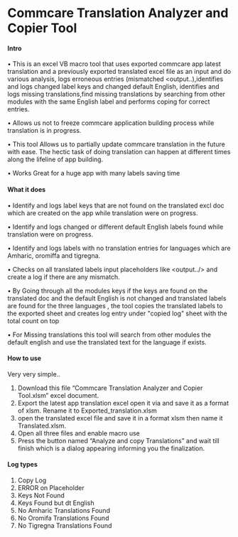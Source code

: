 # Commcare Translation Analyzer and Copier Tool

#### Intro

•	This is an excel VB macro tool that uses exported commcare app latest translation and a previously exported translated excel file as an input and do various analysis, logs erroneous entries (mismatched <output..),identifies and logs changed label keys and changed default English, identifies and logs missing translations,find missing translations by searching from other modules with the same English label and performs coping for correct entries.

•	Allows us not to freeze commcare application building process while translation is in  progress.

•	This tool Allows us to partially update commcare translation in the future with ease. The hectic task of doing translation can happen at different times along the lifeline of app building.

•	Works Great for a huge app with many labels saving time

#### What it does

•	Identify and logs label keys that are not found on the translated excl doc  which are created on the app while translation were on progress.

•	Identify and logs changed or different default English labels found while translation were on progress.

•	Identify and logs  labels with no translation entries for languages which are Amharic, oromiffa and tigregna.

•	Checks on all translated labels input placeholders like <output../> and create a log if there are any mismatch.

•	By Going through all the modules keys if the keys are found on the translated doc and the default English is not changed and translated labels are found for the three languages , the tool copies the translated labels to the exported sheet and creates log entry under "copied log" sheet with the total count on top

•	For Missing translations this tool will search from other modules the default english and use the translated text for the language if exists.


#### How to use
Very very simple..

1.	Download this file “Commcare Translation Analyzer and Copier Tool.xlsm” excel document.
2.	Export the latest app translation excel open it via and save it as a format of xlsm. Rename it to Exported_translation.xlsm
3.	open the translated excel file and save it in a format xlsm then name it Translated.xlsm.
4.	Open all three files and enable macro use
5.	Press the button named “Analyze and copy Translations” and wait till finish which is a dialog appearing informing you the finalization. 

#### Log types
1.	Copy Log
2.	ERROR on Placeholder
3.	Keys Not Found
4.	Keys Found but dt English
5.	No Amharic Translations Found
6.	No Oromifa Translations Found
7.	No Tigregna Translations Found

